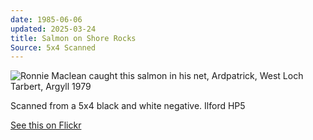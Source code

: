 ```yaml
---
date: 1985-06-06
updated: 2025-03-24
title: Salmon on Shore Rocks
Source: 5x4 Scanned
---
```


![Ronnie Maclean caught this salmon in his net, Ardpatrick, West Loch Tarbert, Argyll 1979](https://live.staticflickr.com/65535/49846240532_6b5b7d58d4_3k.jpg)

<!-- more -->
Scanned from a 5x4 black and white negative. Ilford HP5

[See this on Flickr](https://flic.kr/p/2iWK1Gd)